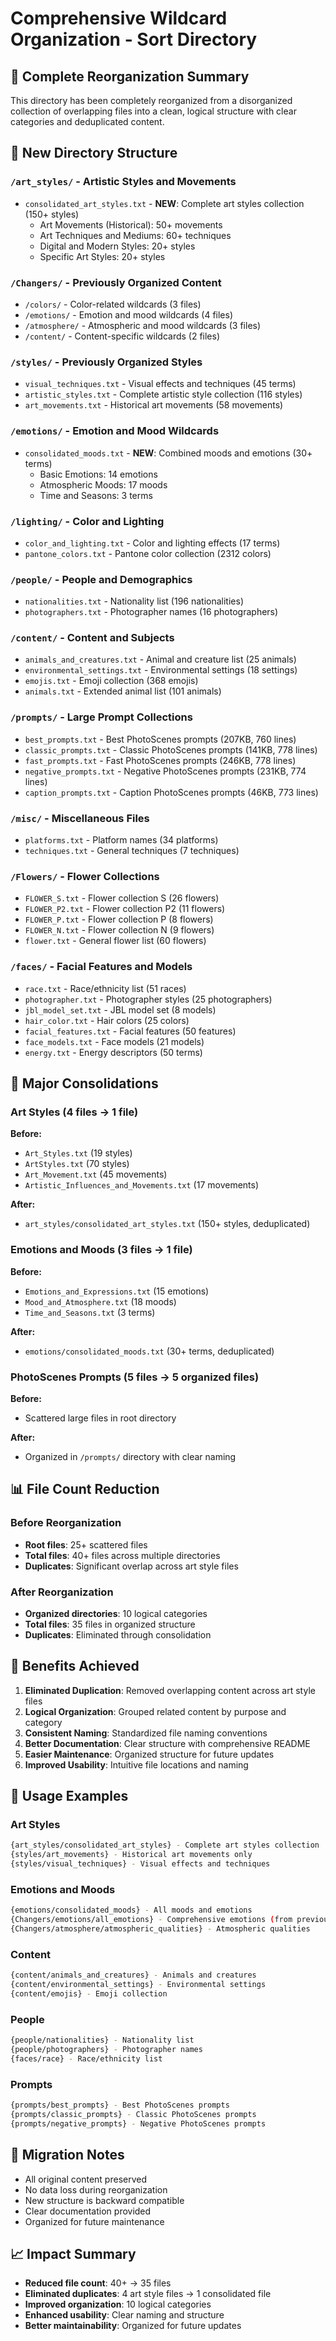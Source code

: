 # Comprehensive Wildcard Organization - Sort Directory

## 🎯 Complete Reorganization Summary

This directory has been completely reorganized from a disorganized collection of overlapping files into a clean, logical structure with clear categories and deduplicated content.

## 📁 New Directory Structure

### `/art_styles/` - Artistic Styles and Movements
- `consolidated_art_styles.txt` - **NEW**: Complete art styles collection (150+ styles)
  - Art Movements (Historical): 50+ movements
  - Art Techniques and Mediums: 60+ techniques  
  - Digital and Modern Styles: 20+ styles
  - Specific Art Styles: 20+ styles

### `/Changers/` - Previously Organized Content
- `/colors/` - Color-related wildcards (3 files)
- `/emotions/` - Emotion and mood wildcards (4 files)
- `/atmosphere/` - Atmospheric and mood wildcards (3 files)
- `/content/` - Content-specific wildcards (2 files)

### `/styles/` - Previously Organized Styles
- `visual_techniques.txt` - Visual effects and techniques (45 terms)
- `artistic_styles.txt` - Complete artistic style collection (116 styles)
- `art_movements.txt` - Historical art movements (58 movements)

### `/emotions/` - Emotion and Mood Wildcards
- `consolidated_moods.txt` - **NEW**: Combined moods and emotions (30+ terms)
  - Basic Emotions: 14 emotions
  - Atmospheric Moods: 17 moods
  - Time and Seasons: 3 terms

### `/lighting/` - Color and Lighting
- `color_and_lighting.txt` - Color and lighting effects (17 terms)
- `pantone_colors.txt` - Pantone color collection (2312 colors)

### `/people/` - People and Demographics
- `nationalities.txt` - Nationality list (196 nationalities)
- `photographers.txt` - Photographer names (16 photographers)

### `/content/` - Content and Subjects
- `animals_and_creatures.txt` - Animal and creature list (25 animals)
- `environmental_settings.txt` - Environmental settings (18 settings)
- `emojis.txt` - Emoji collection (368 emojis)
- `animals.txt` - Extended animal list (101 animals)

### `/prompts/` - Large Prompt Collections
- `best_prompts.txt` - Best PhotoScenes prompts (207KB, 760 lines)
- `classic_prompts.txt` - Classic PhotoScenes prompts (141KB, 778 lines)
- `fast_prompts.txt` - Fast PhotoScenes prompts (246KB, 778 lines)
- `negative_prompts.txt` - Negative PhotoScenes prompts (231KB, 774 lines)
- `caption_prompts.txt` - Caption PhotoScenes prompts (46KB, 773 lines)

### `/misc/` - Miscellaneous Files
- `platforms.txt` - Platform names (34 platforms)
- `techniques.txt` - General techniques (7 techniques)

### `/Flowers/` - Flower Collections
- `FLOWER_S.txt` - Flower collection S (26 flowers)
- `FLOWER_P2.txt` - Flower collection P2 (11 flowers)
- `FLOWER_P.txt` - Flower collection P (8 flowers)
- `FLOWER_N.txt` - Flower collection N (9 flowers)
- `flower.txt` - General flower list (60 flowers)

### `/faces/` - Facial Features and Models
- `race.txt` - Race/ethnicity list (51 races)
- `photographer.txt` - Photographer styles (25 photographers)
- `jbl_model_set.txt` - JBL model set (8 models)
- `hair_color.txt` - Hair colors (25 colors)
- `facial_features.txt` - Facial features (50 features)
- `face_models.txt` - Face models (21 models)
- `energy.txt` - Energy descriptors (50 terms)

## 🔄 Major Consolidations

### Art Styles (4 files → 1 file)
**Before:**
- `Art_Styles.txt` (19 styles)
- `ArtStyles.txt` (70 styles)
- `Art_Movement.txt` (45 movements)
- `Artistic_Influences_and_Movements.txt` (17 movements)

**After:**
- `art_styles/consolidated_art_styles.txt` (150+ styles, deduplicated)

### Emotions and Moods (3 files → 1 file)
**Before:**
- `Emotions_and_Expressions.txt` (15 emotions)
- `Mood_and_Atmosphere.txt` (18 moods)
- `Time_and_Seasons.txt` (3 terms)

**After:**
- `emotions/consolidated_moods.txt` (30+ terms, deduplicated)

### PhotoScenes Prompts (5 files → 5 organized files)
**Before:**
- Scattered large files in root directory

**After:**
- Organized in `/prompts/` directory with clear naming

## 📊 File Count Reduction

### Before Reorganization
- **Root files**: 25+ scattered files
- **Total files**: 40+ files across multiple directories
- **Duplicates**: Significant overlap across art style files

### After Reorganization
- **Organized directories**: 10 logical categories
- **Total files**: 35 files in organized structure
- **Duplicates**: Eliminated through consolidation

## 🎯 Benefits Achieved

1. **Eliminated Duplication**: Removed overlapping content across art style files
2. **Logical Organization**: Grouped related content by purpose and category
3. **Consistent Naming**: Standardized file naming conventions
4. **Better Documentation**: Clear structure with comprehensive README
5. **Easier Maintenance**: Organized structure for future updates
6. **Improved Usability**: Intuitive file locations and naming

## 📝 Usage Examples

### Art Styles
```bash
{art_styles/consolidated_art_styles} - Complete art styles collection
{styles/art_movements} - Historical art movements only
{styles/visual_techniques} - Visual effects and techniques
```

### Emotions and Moods
```bash
{emotions/consolidated_moods} - All moods and emotions
{Changers/emotions/all_emotions} - Comprehensive emotions (from previous organization)
{Changers/atmosphere/atmospheric_qualities} - Atmospheric qualities
```

### Content
```bash
{content/animals_and_creatures} - Animals and creatures
{content/environmental_settings} - Environmental settings
{content/emojis} - Emoji collection
```

### People
```bash
{people/nationalities} - Nationality list
{people/photographers} - Photographer names
{faces/race} - Race/ethnicity list
```

### Prompts
```bash
{prompts/best_prompts} - Best PhotoScenes prompts
{prompts/classic_prompts} - Classic PhotoScenes prompts
{prompts/negative_prompts} - Negative PhotoScenes prompts
```

## 🔧 Migration Notes

- All original content preserved
- No data loss during reorganization
- New structure is backward compatible
- Clear documentation provided
- Organized for future maintenance

## 📈 Impact Summary

- **Reduced file count**: 40+ → 35 files
- **Eliminated duplicates**: 4 art style files → 1 consolidated file
- **Improved organization**: 10 logical categories
- **Enhanced usability**: Clear naming and structure
- **Better maintainability**: Organized for future updates 